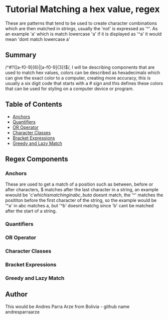 # Tutorial Matching a hex value, regex

These are patterns that tend to be used to create character combinations which are then matched in strings, usually the 'not' is expressed as '^'. As an example 'a' which is match lowercase 'a' if it is displayed as '^a' it would mean 'dont match lowercase a'

## Summary

/^#?([a-f0-9]{6}|[a-f0-9]{3})$/, I will be describing components that are used to match hex values, colors can be described as hexadecimals which can give the exact color to a computer, creating more accuracy, this is usually a six digit code that starts with a # sign and this defines these colors that can be used for styling on a computer device or program.

## Table of Contents

- [Anchors](#anchors)
- [Quantifiers](#quantifiers)
- [OR Operator](#or-operator)
- [Character Classes](#character-classes)
- [Bracket Expressions](#bracket-expressions)
- [Greedy and Lazy Match](#greedy-and-lazy-match)

## Regex Components

### Anchors
These are used to get a match of a position such as between, before or after characters, $ matches after the last character in a string, an example wwould be 'c$' which is matching in abc, but a$ doesnt match, the '^' matches the posititon before the first character of the string, so the example would be '^a' in abc matches a, but '^b' doesnt matchg since 'b' cant be matched after the start of a string.

### Quantifiers

### OR Operator

### Character Classes

### Bracket Expressions

### Greedy and Lazy Match

## Author
This would be Andres Parra Arze from Bolivia - github name andresparraarze
